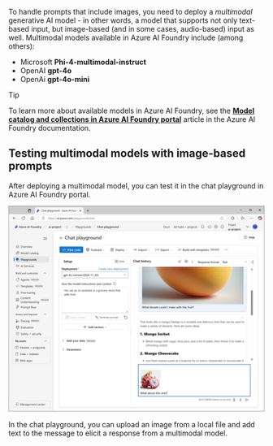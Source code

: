 To handle prompts that include images, you need to deploy a *multimodal* generative AI model - in other words, a model that supports not only text-based input, but image-based (and in some cases, audio-based) input as well. Multimodal models available in Azure AI Foundry include (among others):

- Microsoft **Phi-4-multimodal-instruct**
- OpenAI **gpt-4o**
- OpenAi **gpt-4o-mini**

> [!TIP]
> To learn more about available models in Azure AI Foundry, see the **[Model catalog and collections in Azure AI Foundry portal](/azure/ai-foundry/how-to/model-catalog-overview)** article in the Azure AI Foundry documentation.

## Testing multimodal models with image-based prompts

After deploying a multimodal model, you can test it in the chat playground in Azure AI Foundry portal.

![Screenshot of the chat playground with an image-based prompt.](../media/image-prompt.png)

In the chat playground, you can upload an image from a local file and add text to the message to elicit a response from a multimodal model.
